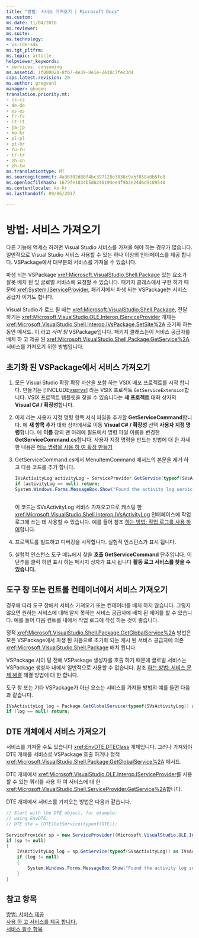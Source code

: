 ```yaml
---
title: "방법: 서비스 가져오기 | Microsoft Docs"
ms.custom: 
ms.date: 11/04/2016
ms.reviewer: 
ms.suite: 
ms.technology:
- vs-ide-sdk
ms.tgt_pltfrm: 
ms.topic: article
helpviewer_keywords:
- services, consuming
ms.assetid: 1f000020-8fb7-4e39-8e1e-2e38c7fec3d4
caps.latest.revision: 20
ms.author: gregvanl
manager: ghogen
translation.priority.mt:
- cs-cz
- de-de
- es-es
- fr-fr
- it-it
- ja-jp
- ko-kr
- pl-pl
- pt-br
- ru-ru
- tr-tr
- zh-cn
- zh-tw
ms.translationtype: MT
ms.sourcegitcommit: 4a36302d80f4bc397128e3838c9abf858a0b5fe8
ms.openlocfilehash: 1679fe1834b5d6246194ee4f9b3e24d6d9c09540
ms.contentlocale: ko-kr
ms.lasthandoff: 09/06/2017

---
```

# <a name="how-to-get-a-service"></a>방법: 서비스 가져오기
다른 기능에 액세스 하려면 Visual Studio 서비스를 가져올 해야 하는 경우가 많습니다. 일반적으로 Visual Studio 서비스 사용할 수 있는 하나 이상의 인터페이스를 제공 합니다. VSPackage에서 대부분의 서비스를 가져올 수 있습니다.  
  
 파생 되는 VSPackage <xref:Microsoft.VisualStudio.Shell.Package> 있는 요소가 잘못 배치 된 및 글로벌 서비스에 요청할 수 있습니다. 패키지 클래스에서 구현 하기 때문에 <xref:System.IServiceProvider>, 패키지에서 파생 되는 VSPackage는 서비스 공급자 이기도 합니다.  
  
 Visual Studio가 로드 될 때는 <xref:Microsoft.VisualStudio.Shell.Package>, 전달 하기는 <xref:Microsoft.VisualStudio.OLE.Interop.IServiceProvider> 개체는 <xref:Microsoft.VisualStudio.Shell.Interop.IVsPackage.SetSite%2A> 초기화 하는 동안 메서드. 이 라고 *사이 팅* VSPackage입니다. 패키지 클래스는이 서비스 공급자를 배치 하 고 제공 된 <xref:Microsoft.VisualStudio.Shell.Package.GetService%2A> 서비스를 가져오기 위한 방법입니다.  
  
## <a name="getting-a-service-from-an-initialized-vspackage"></a>초기화 된 VSPackage에서 서비스 가져오기  
  
1.  모든 Visual Studio 확장 확장 자산을 포함 하는 VSIX 배포 프로젝트를 시작 합니다. 만들기는 [!INCLUDE[vsprvs](../code-quality/includes/vsprvs_md.md)] 라는 VSIX 프로젝트 `GetServiceExtension`합니다. VSIX 프로젝트 템플릿을 찾을 수 있습니다는 **새 프로젝트** 대화 상자의 **Visual C# / 확장성**합니다.  
  
2.  이제 라는 사용자 지정 명령 항목 서식 파일을 추가할 **GetServiceCommand**합니다. 에 **새 항목 추가** 대화 상자에서로 이동 **Visual C# / 확장성** 선택 **사용자 지정 명령**합니다. 에 **이름** 창의 맨 아래에 필드에서 명령 파일 이름을 변경한 **GetServiceCommand.cs**합니다. 사용자 지정 명령을 만드는 방법에 대 한 자세한 내용은 [메뉴 명령을 사용 하 여 확장 만들기](../extensibility/creating-an-extension-with-a-menu-command.md)  
  
3.  GetServiceCommand.cs에서 MenuItemCommand 메서드의 본문을 제거 하 고 다음 코드를 추가 합니다.  
  
    ```csharp  
    IVsActivityLog activityLog = ServiceProvider.GetService(typeof(SVsActivityLog)) as IVsActivityLog;  
    if (activityLog == null) return;  
    System.Windows.Forms.MessageBox.Show("Found the activity log service.");  
  
    ```  
  
     이 코드는 SVsActivityLog 서비스 가져오고으로 캐스팅 한 <xref:Microsoft.VisualStudio.Shell.Interop.IVsActivityLog> 인터페이스에 작업 로그에 쓰는 데 사용할 수 있습니다. 예를 들어 참조 [하는 방법: 작업 로그를 사용 하 여](../extensibility/how-to-use-the-activity-log.md)합니다.  
  
4.  프로젝트를 빌드하고 디버깅을 시작합니다. 실험적 인스턴스가 표시 됩니다.  
  
5.  실험적 인스턴스 도구 메뉴에서 찾을 **호출 GetServiceCommand** 단추입니다. 이 단추를 클릭 하면 표시 하는 메시지 상자가 표시 됩니다 **활동 로그 서비스를 찾을 수 있습니다.**  
  
## <a name="getting-a-service-from-a-tool-window-or-control-container"></a>도구 창 또는 컨트롤 컨테이너에서 서비스 가져오기  
 경우에 따라 도구 창에서 서비스 가져오기 또는 컨테이너를 배치 하지 않습니다. 그렇지 않으면 원하는 서비스에 대해 알지 못하는 서비스 공급자에 배치 된 제어를 할 수 있습니다. 예를 들어 다음 컨트롤 내에서 작업 로그에 작성 하는 것이 좋습니다.  
  
 정적 <xref:Microsoft.VisualStudio.Shell.Package.GetGlobalService%2A> 방법은 모든 VSPackage에서 파생 된 처음으로 초기화 되는 캐시 된 서비스 공급자에 의존 <xref:Microsoft.VisualStudio.Shell.Package> 배치 됩니다.  
  
 VSPackage 사이 팅 전에 VSPackage 생성자를 호출 하기 때문에 글로벌 서비스는 VSPackage 생성자 내에서 일반적으로 사용할 수 없습니다. 참조 [하는 방법: 서비스 문제 해결](../extensibility/how-to-troubleshoot-services.md) 해결 방법에 대 한 합니다.  
  
 도구 창 또는 기타 VSPackage가 아닌 요소는 서비스를 가져올 방법의 예를 들면 다음과 같습니다.  
  
```csharp  
IVsActivityLog log = Package.GetGlobalService(typeof(SVsActivityLog)) as IVsActivityLog;  
if (log == null) return;  
```  
  
## <a name="getting-a-service-from-the-dte-object"></a>DTE 개체에서 서비스 가져오기  
 서비스를 가져올 수도 있습니다 <xref:EnvDTE.DTEClass> 개체입니다. 그러나 가져와야 DTE 개체를 서비스로 VSPackage 호출 하거나 정적 <xref:Microsoft.VisualStudio.Shell.Package.GetGlobalService%2A> 메서드.  
  
 DTE 개체에서 <xref:Microsoft.VisualStudio.OLE.Interop.IServiceProvider>를 사용할 수 있는 쿼리를 사용 하 여 서비스에 대 한 <xref:Microsoft.VisualStudio.Shell.ServiceProvider.GetService%2A>합니다.  
  
 DTE 개체에서 서비스를 가져오는 방법은 다음과 같습니다.  
  
```csharp  
// Start with the DTE object, for example:   
// using EnvDTE;  
// DTE dte = (DTE)GetService(typeof(DTE));  
  
ServiceProvider sp = new ServiceProvider((Microsoft.VisualStudio.OLE.Interop.IServiceProvider)dte);  
if (sp != null)  
{  
    IVsActivityLog log = sp.GetService(typeof(SVsActivityLog)) as IVsActivityLog;  
    if (log != null)  
    {   
        System.Windows.Forms.MessageBox.Show("Found the activity log service.");  
    }  
}  
```  
  
## <a name="see-also"></a>참고 항목  
 [방법: 서비스 제공](../extensibility/how-to-provide-a-service.md)   
 [사용 하 고 서비스를 제공 합니다.](../extensibility/using-and-providing-services.md)   
 [서비스 필수 항목](../extensibility/internals/service-essentials.md)
